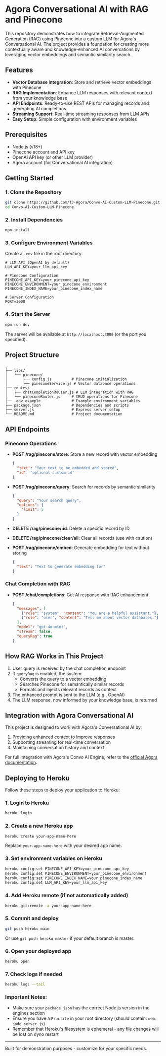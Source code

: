 # Agora Conversational AI with RAG and Pinecone

This repository demonstrates how to integrate Retrieval-Augmented Generation (RAG) using Pinecone into a custom LLM for Agora's Conversational AI. The project provides a foundation for creating more contextually aware and knowledge-enhanced AI conversations by leveraging vector embeddings and semantic similarity search.

## Features

- **Vector Database Integration**: Store and retrieve vector embeddings with Pinecone
- **RAG Implementation**: Enhance LLM responses with relevant context from your knowledge base
- **API Endpoints**: Ready-to-use REST APIs for managing records and generating AI completions
- **Streaming Support**: Real-time streaming responses from LLM APIs
- **Easy Setup**: Simple configuration with environment variables

## Prerequisites

- Node.js (v18+)
- Pinecone account and API key
- OpenAI API key (or other LLM provider)
- Agora account (for Conversational AI integration)

## Getting Started

### 1. Clone the Repository

```bash
git clone https://github.com/TJ-Agora/Convo-AI-Custom-LLM-Pinecone.git
cd Convo-AI-Custom-LLM-Pinecone
```

### 2. Install Dependencies

```bash
npm install
```

### 3. Configure Environment Variables

Create a `.env` file in the root directory:

```
# LLM API (OpenAI by default)
LLM_API_KEY=your_llm_api_key

# Pinecone Configuration
PINECONE_API_KEY=your_pinecone_api_key
PINECONE_ENVIRONMENT=your_pinecone_environment
PINECONE_INDEX_NAME=your_pinecone_index_name

# Server Configuration
PORT=3000
```

### 4. Start the Server

```bash
npm run dev
```

The server will be available at `http://localhost:3000` (or the port you specified).

## Project Structure

```
.
├── libs/
│   └── pinecone/
│       ├── config.js         # Pinecone initialization
│       └── pineconeService.js # Vector database operations
├── routes/
│   ├── chatCompletionRouter.js # LLM integration with RAG
│   └── pineconeRouter.js     # CRUD operations for Pinecone
├── .env.example              # Example environment variables
├── package.json              # Dependencies and scripts
├── server.js                 # Express server setup
└── README.md                 # Project documentation
```

## API Endpoints

### Pinecone Operations

- **POST /rag/pinecone/store**: Store a new record with vector embedding
  ```json
  {
    "text": "Your text to be embedded and stored",
    "id": "optional-custom-id"
  }
  ```

- **POST /rag/pinecone/query**: Search for records by semantic similarity
  ```json
  {
    "query": "Your search query",
    "options": {
      "limit": 5
    }
  }
  ```

- **DELETE /rag/pinecone/:id**: Delete a specific record by ID

- **DELETE /rag/pinecone/clear/all**: Clear all records (use with caution)

- **POST /rag/pinecone/embed**: Generate embedding for text without storing
  ```json
  {
    "text": "Text to generate embedding for"
  }
  ```

### Chat Completion with RAG

- **POST /chat/completions**: Get AI response with RAG enhancement
  ```json
  {
    "messages": [
      {"role": "system", "content": "You are a helpful assistant."},
      {"role": "user", "content": "Tell me about vector databases."}
    ],
    "model": "gpt-4o-mini",
    "stream": false,
    "queryRag": true
  }
  ```

## How RAG Works in This Project

1. User query is received by the chat completion endpoint
2. If `queryRag` is enabled, the system:
   - Converts the query to a vector embedding
   - Searches Pinecone for semantically similar records
   - Formats and injects relevant records as context
3. The enhanced prompt is sent to the LLM (e.g., OpenAI)
4. The LLM response, now informed by your knowledge base, is returned

## Integration with Agora Conversational AI

This project is designed to work with Agora's Conversational AI by:

1. Providing enhanced context to improve responses
2. Supporting streaming for real-time conversation
3. Maintaining conversation history and context

For full integration with Agora's Convo AI Engine, refer to the [official Agora documentation](https://docs.agora.io/en/conversational-ai/overview/product-overview).

## Deploying to Heroku

Follow these steps to deploy your application to Heroku:

### 1. Login to Heroku

```bash
heroku login
```

### 2. Create a new Heroku app

```bash
heroku create your-app-name-here
```
Replace `your-app-name-here` with your desired app name.

### 3. Set environment variables on Heroku

```bash
heroku config:set PINECONE_API_KEY=your_pinecone_api_key
heroku config:set PINECONE_ENVIRONMENT=your_pinecone_environment
heroku config:set PINECONE_INDEX_NAME=your_pinecone_index_name
heroku config:set LLM_API_KEY=your_llm_api_key
```

### 4. Add Heroku remote (if not automatically added)

```bash
heroku git:remote -a your-app-name-here
```

### 5. Commit and deploy

```bash
git push heroku main
```
Or use `git push heroku master` if your default branch is master.

### 6. Open your deployed app

```bash
heroku open
```

### 7. Check logs if needed

```bash
heroku logs --tail
```

### Important Notes:
- Make sure your `package.json` has the correct Node.js version in the engines section
- Ensure you have a `Procfile` in your root directory (should contain: `web: node server.js`)
- Remember that Heroku's filesystem is ephemeral - any file changes will be lost on dyno restart

---

Built for demonstration purposes - customize for your specific needs.
